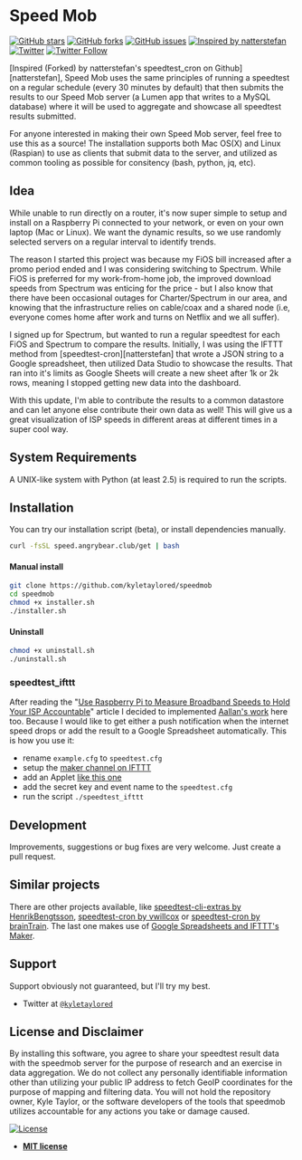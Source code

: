 # Speed Mob

[![GitHub stars](https://img.shields.io/github/stars/kyletaylored/speedmob.svg)](https://github.com/kyletaylored/speedmob/stargazers)
[![GitHub forks](https://img.shields.io/github/forks/kyletaylored/speedmob.svg)](https://github.com/kyletaylored/speedmob/network)
[![GitHub issues](https://img.shields.io/github/issues/kyletaylored/speedmob.svg)](https://github.com/kyletaylored/speedmob/issues)
[![Inspired by natterstefan](https://img.shields.io/badge/Inspired%20by-natterstefan-blue.svg)](https://github.com/natterstefan/speedtest-cron)
[![Twitter](https://img.shields.io/twitter/url/https/github.com/kyletaylored/speedmob.svg?style=social)](https://twitter.com/intent/tweet?text=https://github.com/kyletaylored/speedmob)
[![Twitter Follow](https://img.shields.io/twitter/follow/kyletaylored.svg?style=social&label=Follow)](https://twitter.com/kyletaylored)


[Inspired (Forked) by natterstefan's speedtest_cron on Github][natterstefan], Speed Mob uses the same principles of running a speedtest on a regular schedule (every 30 minutes by default) that then submits the results to our Speed Mob server (a Lumen app that writes to a MySQL database) where it will be used to aggregate and showcase all speedtest results submitted.

For anyone interested in making their own Speed Mob server, feel free to use this as a source! The installation supports both Mac OS(X) and Linux (Raspian) to use as clients that submit data to the server, and utilized as common tooling as possible for consitency (bash, python, jq, etc).


## Idea

While unable to run directly on a router, it's now super simple to setup and install on a Raspberry Pi connected to your network, or even on your own laptop (Mac or Linux). We want the dynamic results, so we use randomly selected servers on a regular interval to identify trends.

The reason I started this project was because my FiOS bill increased after a promo period ended and I was considering switching to Spectrum. While FiOS is preferred for my work-from-home job, the improved download speeds from Spectrum was enticing for the price - but I also know that there have been occasional outages for Charter/Spectrum in our area, and knowing that the infrastructure relies on cable/coax and a shared node (i.e, everyone comes home after work and turns on Netflix and we all suffer).

I signed up for Spectrum, but wanted to run a regular speedtest for each FiOS and Spectrum to compare the results. Initially, I was using the IFTTT method from [speedtest-cron][natterstefan] that wrote a JSON string to a Google spreadsheet, then utilized Data Studio to showcase the results. That ran into it's limits as Google Sheets will create a new sheet after 1k or 2k rows, meaning I stopped getting new data into the dashboard.

With this update, I'm able to contribute the results to a common datastore and can let anyone else contribute their own data as well! This will give us a great visualization of ISP speeds in different areas at different times in a super cool way.

## System Requirements

A UNIX-like system with Python (at least 2.5) is required to run the scripts.

## Installation

You can try our installation script (beta), or install dependencies manually.

```bash
curl -fsSL speed.angrybear.club/get | bash
```

#### Manual install
``` bash
git clone https://github.com/kyletaylored/speedmob
cd speedmob
chmod +x installer.sh
./installer.sh
```

#### Uninstall
``` bash
chmod +x uninstall.sh
./uninstall.sh
```

### speedtest_ifttt

After reading the "[Use Raspberry Pi to Measure Broadband Speeds to Hold Your ISP Accountable][iftttmaker]" article I decided to implemented [Aallan's work][gistaallan] here too. Because I would like to get either a push notification when the internet speed drops or add the result to a Google Spreadsheet automatically. This is how you use it:

- rename ```example.cfg``` to ```speedtest.cfg```
- setup the [maker channel on IFTTT][maker]
- add an Applet [like this one][ifapplet]
- add the secret key and event name to the `speedtest.cfg`
- run the script ```./speedtest_ifttt```

## Development

Improvements, suggestions or bug fixes are very welcome. Just create a pull request.


## Similar projects

There are other projects available, like [speedtest-cli-extras by HenrikBengtsson][spclix], [speedtest-cron by vwillcox][vwillcox] or [speedtest-cron by brainTrain][brainTrain]. The last one makes use of [Google Spreadsheets and IFTTT's Maker][iftttmaker].

[spcli]: https://github.com/sivel/speedtest-cli
[spclix]: https://github.com/HenrikBengtsson/speedtest-cli-extras
[vwillcox]: https://github.com/vwillcox/speedtest-cron
[brainTrain]: https://github.com/brainTrain/speedtest-cron
[speedtest]: http://www.speedtest.net/
[jsspcr]: https://gitgud.io/J0s3f/speedtest_cron
[iftttmaker]: http://makezine.com/projects/send-ticket-isp-when-your-internet-drops/
[gistaallan]: https://gist.github.com/aallan/bafc70a347f3b9526d30
[ifapplet]: https://ifttt.com/applets/49618185d-log-speedtest-results-to-spreadsheet
[maker]: https://ifttt.com/maker


## Support

Support obviously not guaranteed, but I'll try my best.

- Twitter at <a href="http://twitter.com/kyletaylored" target="_blank">`@kyletaylored`</a>



## License and Disclaimer

By installing this software, you agree to share your speedtest result data with the speedmob server for the purpose of research and an exercise in data aggregation. We do not collect any personally identifiable information other than utilizing your public IP address to fetch GeoIP coordinates for the purpose of mapping and filtering data. You will not hold the repository owner, Kyle Taylor, or the software developers of the tools that speedmob utilizes accountable for any actions you take or damage caused.

[![License](http://img.shields.io/:license-mit-blue.svg?style=flat-square)](http://badges.mit-license.org)

- **[MIT license](http://opensource.org/licenses/mit-license.php)**